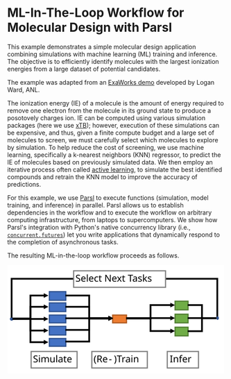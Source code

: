 # ML-In-The-Loop Workflow for Molecular Design with Parsl

This example demonstrates a simple molecular design application combining simulations with machine learning (ML) training and inference. The objective is to efficiently identify molecules with the largest ionization energies from a large dataset of potential candidates. 

The example was adapted from an [ExaWorks demo](https://github.com/ExaWorks/molecular-design-parsl-demo/tree/main) developed by Logan Ward, ANL.

The ionization energy (IE) of a molecule is the amount of energy required to remove one electron from the molecule in its ground state to produce a posotovely charges ion. 
IE can be computed using various simulation packages (here we use [xTB](https://xtb-docs.readthedocs.io/en/latest/contents.html)); however, execution of these simulations can be expensive, and thus, given a finite compute budget and a large set of molecules to screen, we must carefully select which molecules to explore by simulation. 
To help reduce the cost of screening, we use machine learning, specifically a k-nearest neighbors (KNN) regressor, to predict the IE of molecules based on previously simulated data. 
We then employ an iterative process often called [active learning](https://pubs.acs.org/doi/abs/10.1021/acs.chemmater.0c00768), to simulate the best identified compounds and retrain the KNN model to improve the accuracy of predictions. 

For this example, we use [Parsl](https://github.com/Parsl/parsl) to execute functions (simulation, model training, and inference) in parallel. Parsl allows us to establish dependencies in the workflow and to execute the workflow on arbitrary computing infrastructure, from laptops to supercomputers. We show how Parsl's integration with Python's native concurrency library (i.e., [`concurrent.futures`](https://docs.python.org/3/library/concurrent.futures.html#module-concurrent.futures)) let you write applications that dynamically respond to the completion of asynchronous tasks.

The resulting ML-in-the-loop workflow proceeds as follows.

![workflow](../figures/workflow.svg)

